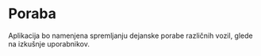 # Poraba
Aplikacija bo namenjena spremljanju dejanske porabe različnih vozil, glede na izkušnje uporabnikov.
